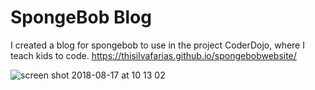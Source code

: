 # SpongeBob Blog


I created a blog for spongebob to use in the project CoderDojo, where I teach kids to code.
https://thisilvafarias.github.io/spongebobwebsite/

![screen shot 2018-08-17 at 10 13 02](https://user-images.githubusercontent.com/38040414/44258439-d6ad8680-a206-11e8-94c3-6d0fe4a4653a.png)




